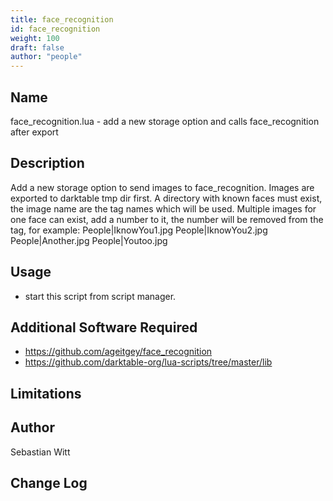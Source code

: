 ```yaml
---
title: face_recognition
id: face_recognition
weight: 100
draft: false
author: "people"
---
```


## Name

face_recognition.lua - add a new storage option and calls face_recognition after export

## Description

Add a new storage option to send images to face_recognition.
Images are exported to darktable tmp dir first.
A directory with known faces must exist, the image name are the
tag names which will be used.
Multiple images for one face can exist, add a number to it, the
number will be removed from the tag, for example:
People|IknowYou1.jpg
People|IknowYou2.jpg
People|Another.jpg
People|Youtoo.jpg

## Usage

* start this script from script manager.

## Additional Software Required

* https://github.com/ageitgey/face_recognition
* https://github.com/darktable-org/lua-scripts/tree/master/lib

## Limitations


## Author

Sebastian Witt

## Change Log

